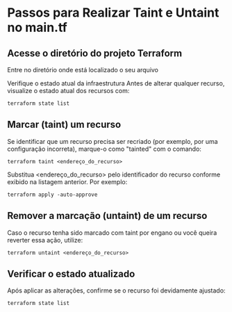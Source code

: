# Passos para Realizar Taint e Untaint no main.tf

## Acesse o diretório do projeto Terraform

Entre no diretório onde está localizado o seu arquivo 

Verifique o estado atual da infraestrutura
Antes de alterar qualquer recurso, visualize o estado atual dos recursos com:
```
terraform state list
```

## Marcar (taint) um recurso
Se identificar que um recurso precisa ser recriado (por exemplo, por uma configuração incorreta), marque-o como "tainted" com o comando:

```
terraform taint <endereço_do_recurso>
```

Substitua <endereço_do_recurso> pelo identificador do recurso conforme exibido na listagem anterior. Por exemplo:

```
terraform apply -auto-approve
```

## Remover a marcação (untaint) de um recurso
Caso o recurso tenha sido marcado com taint por engano ou você queira reverter essa ação, utilize:

```
terraform untaint <endereço_do_recurso>
```

## Verificar o estado atualizado
Após aplicar as alterações, confirme se o recurso foi devidamente ajustado:

```
terraform state list
```